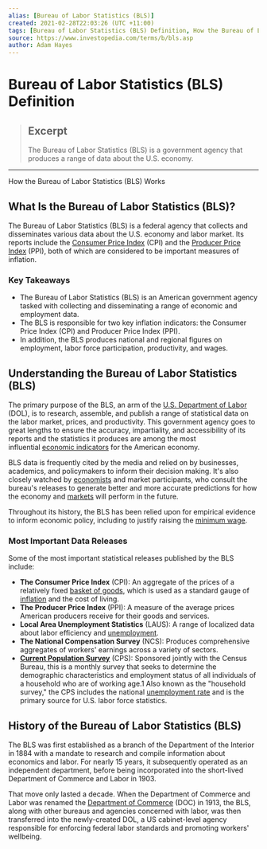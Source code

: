```yaml
---
alias: [Bureau of Labor Statistics (BLS)]
created: 2021-02-28T22:03:26 (UTC +11:00)
tags: [Bureau of Labor Statistics (BLS) Definition, How the Bureau of Labor Statistics (BLS) Works]
source: https://www.investopedia.com/terms/b/bls.asp
author: Adam Hayes
---
```


# Bureau of Labor Statistics (BLS) Definition

> ## Excerpt
> The Bureau of Labor Statistics (BLS) is a government agency that produces a range of data about the U.S. economy.

---

How the Bureau of Labor Statistics (BLS) Works
## What Is the Bureau of Labor Statistics (BLS)?

The Bureau of Labor Statistics (BLS) is a federal agency that collects and disseminates various data about the U.S. economy and labor market. Its reports include the [Consumer Price Index](https://www.investopedia.com/terms/c/consumerpriceindex.asp) (CPI) and the [Producer Price Index](https://www.investopedia.com/terms/p/ppi.asp) (PPI), both of which are considered to be important measures of inflation.

### Key Takeaways

-   The Bureau of Labor Statistics (BLS) is an American government agency tasked with collecting and disseminating a range of economic and employment data.
-   The BLS is responsible for two key inflation indicators: the Consumer Price Index (CPI) and Producer Price Index (PPI).
-   In addition, the BLS produces national and regional figures on employment, labor force participation, productivity, and wages.

## Understanding the Bureau of Labor Statistics (BLS)

The primary purpose of the BLS, an arm of the [U.S. Department of Labor](https://www.investopedia.com/terms/d/dol.asp) (DOL), is to research, assemble, and publish a range of statistical data on the labor market, prices, and productivity. This government agency goes to great lengths to ensure the accuracy, impartiality, and accessibility of its reports and the statistics it produces are among the most influential [economic indicators](https://www.investopedia.com/terms/e/economic_indicator.asp) for the American economy.

BLS data is frequently cited by the media and relied on by businesses, academics, and policymakers to inform their decision making. It's also closely watched by [economists](https://www.investopedia.com/terms/e/economist.asp) and market participants, who consult the bureau's releases to generate better and more accurate predictions for how the economy and [markets](https://www.investopedia.com/terms/m/market.asp) will perform in the future.

Throughout its history, the BLS has been relied upon for empirical evidence to inform economic policy, including to justify raising the [minimum wage](https://www.investopedia.com/terms/m/minimum_wage.asp).

### Most Important Data Releases

Some of the most important statistical releases published by the BLS include:

-   **The Consumer Price Index** (CPI): An aggregate of the prices of a relatively fixed [basket of goods](https://www.investopedia.com/terms/b/basket_of_goods.asp), which is used as a standard gauge of [inflation](https://www.investopedia.com/terms/i/inflation.asp) and the cost of living.
-   **The Producer Price Index** (PPI): A measure of the average prices American producers receive for their goods and services.
-   **Local Area Unemployment Statistics** (LAUS): A range of localized data about labor efficiency and [unemployment](https://www.investopedia.com/terms/u/unemployment.asp).
-   **The National Compensation Survey** (NCS): Produces comprehensive aggregates of workers' earnings across a variety of sectors.
-   [**Current Population Survey**](https://www.investopedia.com/terms/c/currentpopulationsurvey.asp) (CPS): Sponsored jointly with the Census Bureau, this is a monthly survey that seeks to determine the demographic characteristics and employment status of all individuals of a household who are of working age.1 Also known as the "household survey," the CPS includes the national [unemployment rate](https://www.investopedia.com/terms/u/unemploymentrate.asp) and is the primary source for U.S. labor force statistics.

## History of the Bureau of Labor Statistics (BLS)

The BLS was first established as a branch of the Department of the Interior in 1884 with a mandate to research and compile information about economics and labor. For nearly 15 years, it subsequently operated as an independent department, before being incorporated into the short-lived Department of Commerce and Labor in 1903.

That move only lasted a decade. When the Department of Commerce and Labor was renamed the [Department of Commerce](https://www.investopedia.com/terms/d/department-of-commerce.asp) (DOC) in 1913, the BLS, along with other bureaus and agencies concerned with labor, was then transferred into the newly-created DOL, a US cabinet-level agency responsible for enforcing federal labor standards and promoting workers' wellbeing.
